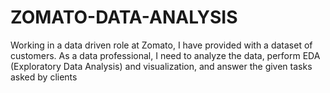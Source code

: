 # ZOMATO-DATA-ANALYSIS
Working in a data driven role at Zomato, I have provided with a dataset of customers. As a data professional, I need to analyze the data, perform EDA (Exploratory Data Analysis) and visualization, and answer the given tasks asked by clients
